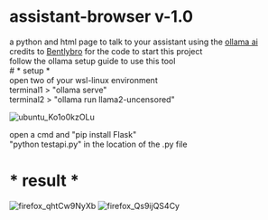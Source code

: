 # assistant-browser v-1.0
<div>a python and html page to talk to your assistant using the <a href="https://github.com/jmorganca/ollama/tree/main/docs">ollama ai</a></div>
<div>credits to <a href="https://github.com/Bentlybro">Bentlybro</a> for the code to start this project</div>
<div>follow the ollama setup guide to use this tool</div>
# * setup *
<div>open two of your wsl-linux environment</div>
<div>terminal1 > "ollama serve"</div>
<div>terminal2 > "ollama run llama2-uncensored"</div>

![ubuntu_Ko1o0kzOLu](https://github.com/ConTronTech/assistant-browser/assets/120324560/ce4cfbdf-a151-4cd7-8c49-253e97de5fae)

<div>open a cmd and "pip install Flask"</div>
"python testapi.py" in the location of the .py file

# * result *
![firefox_qhtCw9NyXb](https://github.com/ConTronTech/assistant-browser/assets/120324560/161aa9a5-031b-4ff8-b7f8-428035f3ff3a)
![firefox_Qs9ijQS4Cy](https://github.com/ConTronTech/assistant-browser/assets/120324560/bb9869b4-7008-4ac1-8d99-a91d37ae8517)


